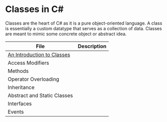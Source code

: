 # Classes in C#
Classes are the heart of C# as it is a pure object-oriented language. A class is essentially a custom datatype that serves as a collection of data. 
Classes are meant to mimic some concrete object or abstract idea.

| File | Description | 
| ---- | ----------- |
| [An Introduction to Classes](https://github.com/EthanC2/Notes-and-Writeups/blob/main/C%23/Object-oriented%20Programming/An%20Introduction%20to%20Classes.md) |  |
| Access Modifiers |  |
| Methods |  |
| Operator Overloading |  |
| Inheritance |  |
| Abstract and Static Classes |
| Interfaces |  |
| Events |  |
